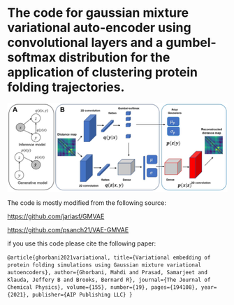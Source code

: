 # The code for gaussian mixture variational auto-encoder using convolutional layers and a gumbel-softmax distribution for the application of clustering protein folding trajectories.

![figure](figure_1.JPG)

The code is mostly modified from the following source:

https://github.com/jariasf/GMVAE

https://github.com/psanch21/VAE-GMVAE


if you use this code please cite the following paper:

`
@article{ghorbani2021variational,
  title={Variational embedding of protein folding simulations using Gaussian mixture variational autoencoders},
  author={Ghorbani, Mahdi and Prasad, Samarjeet and Klauda, Jeffery B and Brooks, Bernard R},
  journal={The Journal of Chemical Physics},
  volume={155},
  number={19},
  pages={194108},
  year={2021},
  publisher={AIP Publishing LLC}
}
`

